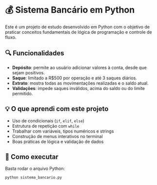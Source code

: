 # 💰 Sistema Bancário em Python

Este é um projeto de estudo desenvolvido em Python com o objetivo de praticar conceitos fundamentais de lógica de programação e controle de fluxo.

## 🔍 Funcionalidades

- **Depósito**: permite ao usuário adicionar valores à conta, desde que sejam positivos.
- **Saque**: limitado a R$500 por operação e até 3 saques diários.
- **Extrato**: mostra todas as movimentações realizadas e o saldo atual.
- **Validações**: impede saques inválidos, acima do saldo ou do limite permitido.

## 💡 O que aprendi com este projeto

- Uso de condicionais (`if`, `elif`, `else`)
- Estrutura de repetição com `while`
- Trabalhar com variáveis, tipos numéricos e strings
- Construção de menus interativos no terminal
- Boas práticas de lógica e validação de dados

## 🚀 Como executar

Basta rodar o arquivo Python:

```bash
python sistema_bancario.py
